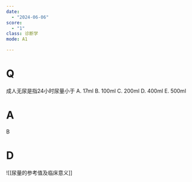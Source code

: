```yaml
---
date:
  - "2024-06-06"
score:
  - "1"
class: 诊断学
mode: A1

---
```



# Q
成人无尿是指24小时尿量小于
A. 17ml B. 100ml C. 200ml D. 400ml E. 500ml

# A

B


# D
![[尿量的参考值及临床意义]]